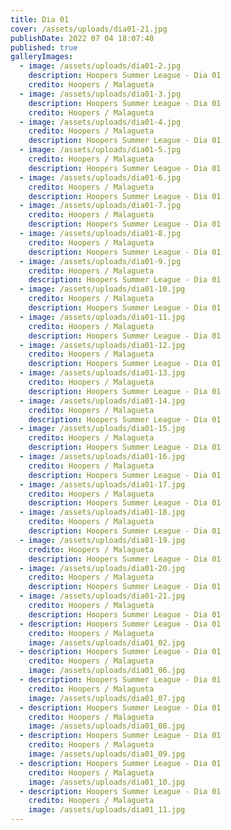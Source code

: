 ```yaml
---
title: Dia 01
cover: /assets/uploads/dia01-21.jpg
publishDate: 2022 07 04 18:07:40
published: true
galleryImages:
  - image: /assets/uploads/dia01-2.jpg
    description: Hoopers Summer League - Dia 01
    credito: Hoopers / Malagueta
  - image: /assets/uploads/dia01-3.jpg
    description: Hoopers Summer League - Dia 01
    credito: Hoopers / Malagueta
  - image: /assets/uploads/dia01-4.jpg
    credito: Hoopers / Malagueta
    description: Hoopers Summer League - Dia 01
  - image: /assets/uploads/dia01-5.jpg
    credito: Hoopers / Malagueta
    description: Hoopers Summer League - Dia 01
  - image: /assets/uploads/dia01-6.jpg
    credito: Hoopers / Malagueta
    description: Hoopers Summer League - Dia 01
  - image: /assets/uploads/dia01-7.jpg
    credito: Hoopers / Malagueta
    description: Hoopers Summer League - Dia 01
  - image: /assets/uploads/dia01-8.jpg
    credito: Hoopers / Malagueta
    description: Hoopers Summer League - Dia 01
  - image: /assets/uploads/dia01-9.jpg
    credito: Hoopers / Malagueta
    description: Hoopers Summer League - Dia 01
  - image: /assets/uploads/dia01-10.jpg
    credito: Hoopers / Malagueta
    description: Hoopers Summer League - Dia 01
  - image: /assets/uploads/dia01-11.jpg
    credito: Hoopers / Malagueta
    description: Hoopers Summer League - Dia 01
  - image: /assets/uploads/dia01-12.jpg
    credito: Hoopers / Malagueta
    description: Hoopers Summer League - Dia 01
  - image: /assets/uploads/dia01-13.jpg
    credito: Hoopers / Malagueta
    description: Hoopers Summer League - Dia 01
  - image: /assets/uploads/dia01-14.jpg
    credito: Hoopers / Malagueta
    description: Hoopers Summer League - Dia 01
  - image: /assets/uploads/dia01-15.jpg
    credito: Hoopers / Malagueta
    description: Hoopers Summer League - Dia 01
  - image: /assets/uploads/dia01-16.jpg
    credito: Hoopers / Malagueta
    description: Hoopers Summer League - Dia 01
  - image: /assets/uploads/dia01-17.jpg
    credito: Hoopers / Malagueta
    description: Hoopers Summer League - Dia 01
  - image: /assets/uploads/dia01-18.jpg
    credito: Hoopers / Malagueta
    description: Hoopers Summer League - Dia 01
  - image: /assets/uploads/dia01-19.jpg
    credito: Hoopers / Malagueta
    description: Hoopers Summer League - Dia 01
  - image: /assets/uploads/dia01-20.jpg
    credito: Hoopers / Malagueta
    description: Hoopers Summer League - Dia 01
  - image: /assets/uploads/dia01-21.jpg
    credito: Hoopers / Malagueta
    description: Hoopers Summer League - Dia 01
  - description: Hoopers Summer League - Dia 01
    credito: Hoopers / Malagueta
    image: /assets/uploads/dia01_02.jpg
  - description: Hoopers Summer League - Dia 01
    credito: Hoopers / Malagueta
    image: /assets/uploads/dia01_06.jpg
  - description: Hoopers Summer League - Dia 01
    credito: Hoopers / Malagueta
    image: /assets/uploads/dia01_07.jpg
  - description: Hoopers Summer League - Dia 01
    credito: Hoopers / Malagueta
    image: /assets/uploads/dia01_08.jpg
  - description: Hoopers Summer League - Dia 01
    credito: Hoopers / Malagueta
    image: /assets/uploads/dia01_09.jpg
  - description: Hoopers Summer League - Dia 01
    credito: Hoopers / Malagueta
    image: /assets/uploads/dia01_10.jpg
  - description: Hoopers Summer League - Dia 01
    credito: Hoopers / Malagueta
    image: /assets/uploads/dia01_11.jpg
---
```

